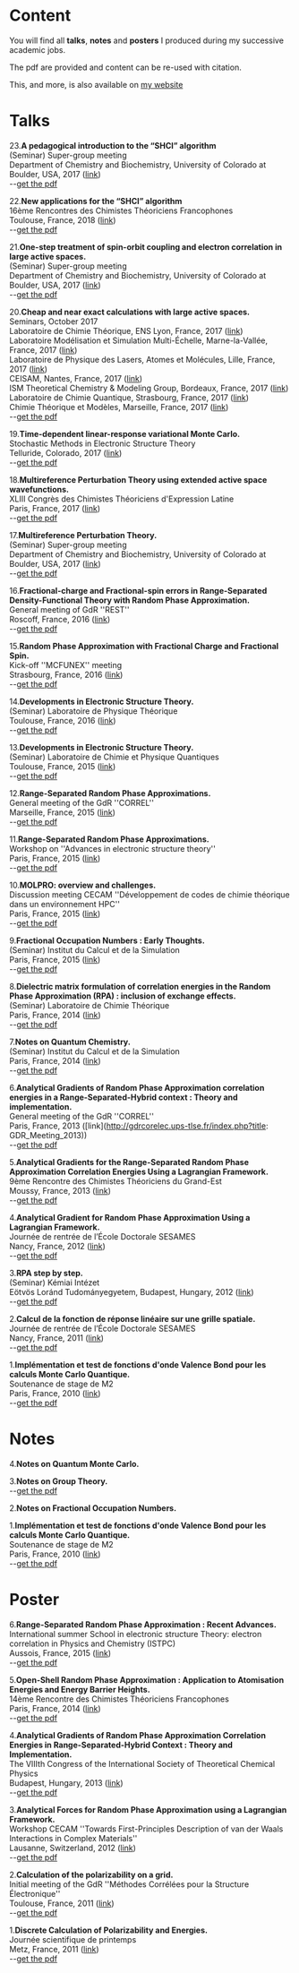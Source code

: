 # Content

You will find all **talks**, **notes** and **posters** I produced during my successive academic jobs.

The pdf are provided and content can be re-used with citation.

This, and more, is also available on [my website](https://mussard.github.io/)

# Talks

23.**A pedagogical introduction to the “SHCI” algorithm**  
 (Seminar) Super-group meeting  
 Department of Chemistry and Biochemistry, University of Colorado at Boulder, USA, 2017
 ([link](http://www.colorado.edu/lab/sharmagroup/))  
 --[get the pdf](doc/talk_20181029.pdf)

22.**New applications for the “SHCI” algorithm**  
 16ème Rencontres des Chimistes Théoriciens Francophones  
 Toulouse, France, 2018
 ([link](https://rctf2018.sciencesconf.org/))  
 --[get the pdf](doc/talk_201810.pdf)

21.**One-step treatment of spin-orbit coupling and electron correlation in large active spaces.**  
 (Seminar) Super-group meeting  
 Department of Chemistry and Biochemistry, University of Colorado at Boulder, USA, 2017
 ([link](http://www.colorado.edu/lab/sharmagroup/))  
 --[get the pdf](doc/talk_201711.pdf)

20.**Cheap and near exact calculations with large active spaces.**  
 Seminars, October 2017  
 Laboratoire de Chimie Théorique, ENS Lyon, France, 2017
 ([link](http://www.ens-lyon.fr/CHIMIE/recherche/Teams/Chimie_Theorique/))  
 Laboratoire Modélisation et Simulation Multi-Échelle, Marne-la-Vallée, France, 2017
 ([link](http://msme.u-pem.fr/equipe-chimie-theorique/accueil/))  
 Laboratoire de Physique des Lasers, Atomes et Molécules, Lille, France, 2017
 ([link](http://www.phlam.univ-lille1.fr/?lang=fr))  
 CEISAM, Nantes, France, 2017
 ([link](http://www.sciences.univ-nantes.fr/CEISAM/index.php?page=22&amp;lang=FR))  
 ISM Theoretical Chemistry &amp; Modeling Group, Bordeaux, France, 2017
 ([link](http://theo.ism.u-bordeaux1.fr/))  
 Laboratoire de Chimie Quantique, Strasbourg, France, 2017
 ([link](https://quantique.u-strasbg.fr/doku.php?id=fr:start))  
 Chimie Théorique et Modèles, Marseille, France, 2017
 ([link](http://ism2.univ-amu.fr/fr/ctom/ctom))  
 --[get the pdf](doc/talk_201710.pdf)

19.**Time-dependent linear-response variational Monte Carlo.**  
 Stochastic Methods in Electronic Structure Theory  
 Telluride, Colorado, 2017
 ([link](https://www.telluridescience.org/meetings/workshop-details?wid=628))  
 --[get the pdf](doc/talk_20170721.pdf)

18.**Multireference Perturbation Theory using extended active space wavefunctions.**  
 XLIII Congrès des Chimistes Théoriciens d'Expression Latine  
 Paris, France, 2017
 ([link](https://chitelparis2017.sciencesconf.org/))  
 --[get the pdf](doc/talk_20170704.pdf)

17.**Multireference Perturbation Theory.**  
 (Seminar) Super-group meeting  
 Department of Chemistry and Biochemistry, University of Colorado at Boulder, USA, 2017
 ([link](http://www.colorado.edu/lab/sharmagroup/))  
 --[get the pdf](doc/talk_201704.pdf)

16.**Fractional-charge and Fractional-spin errors in Range-Separated Density-Functional Theory with Random Phase Approximation.**  
 General meeting of GdR ''REST''  
 Roscoff, France, 2016
 ([link](http://gdr-rest.polytechnique.fr/roscoff_meeting/))  
 --[get the pdf](doc/talk_201605.pdf)

15.**Random Phase Approximation with Fractional Charge and Fractional Spin.**  
 Kick-off ''MCFUNEX'' meeting  
 Strasbourg, France, 2016
 ([link](https://quantique.u-strasbg.fr/MCFUNEX/doku.php?id=start&amp;#mcfunexmulti-configurational_density-functional_theories_for_excited_states))  
 --[get the pdf](doc/talk_201604.pdf)

14.**Developments in Electronic Structure Theory.**  
 (Seminar) Laboratoire de Physique Théorique  
 Toulouse, France, 2016
 ([link](http://www.lpt.ups-tlse.fr/?lang=en))  
 --[get the pdf](doc/talk_201603.pdf)

13.**Developments in Electronic Structure Theory.**  
 (Seminar) Laboratoire de Chimie et Physique Quantiques  
 Toulouse, France, 2015
 ([link](http://www.lcpq.ups-tlse.fr/?lang=en))  
 --[get the pdf](doc/talk_201509.pdf)

12.**Range-Separated Random Phase Approximations.**  
 General meeting of the GdR ''CORREL''  
 Marseille, France, 2015
 ([link](http://gdrcorelec.ups-tlse.fr/index.php?title:R&#233;union_GDR_2015))  
 --[get the pdf](doc/talk_201507.pdf)

11.**Range-Separated Random Phase Approximations.**  
 Workshop on ''Advances in electronic structure theory''  
 Paris, France, 2015
 ([link](https://wiki.lct.jussieu.fr/workshop/index.php/Workshop_on_%22Advances_in_electronic_structure_theory%22))  
 --[get the pdf](doc/talk_201504.pdf)

10.**MOLPRO: overview and challenges.**  
 Discussion meeting CECAM ''Développement de codes de chimie théorique dans un environnement HPC''  
 Paris, France, 2015
 ([link](http://chimiehpc.sciencesconf.org))  
 --[get the pdf](doc/talk_201503.pdf)

9.**Fractional Occupation Numbers : Early Thoughts.**  
 (Seminar) Institut du Calcul et de la Simulation  
 Paris, France, 2015
 ([link](http://iscd.upmc.fr/))  
 --[get the pdf](doc/talk_201501.pdf)

8.**Dielectric matrix formulation of correlation energies in the Random Phase Approximation (RPA) : inclusion of exchange effects.**  
 (Seminar) Laboratoire de Chimie Théorique  
 Paris, France, 2014
 ([link](http://www.lct.jussieu.fr/accueil.html?lang=en))  
 --[get the pdf](doc/talk_2014b.pdf)

7.**Notes on Quantum Chemistry.**  
 (Seminar) Institut du Calcul et de la Simulation  
 Paris, France, 2014
 ([link](http://iscd.upmc.fr/))  
 --[get the pdf](doc/talk_2014.pdf)

6.**Analytical Gradients of Random Phase Approximation correlation energies in a Range-Separated-Hybrid context : Theory and implementation.**  
 General meeting of the GdR ''CORREL''  
 Paris, France, 2013
 ([link](http://gdrcorelec.ups-tlse.fr/index.php?title: GDR_Meeting_2013))  
 --[get the pdf](doc/talk_201311.pdf)

5.**Analytical Gradients for the Range-Separated Random Phase Approximation Correlation Energies Using a Lagrangian Framework.**  
 9ème Rencontre des Chimistes Théoriciens du Grand-Est  
 Moussy, France, 2013
 ([link](https://p3m.univ-reims.fr/news/1/Invitation_au_colloque_9RCTGE))  
 --[get the pdf](doc/talk_201306.pdf)

4.**Analytical Gradient for Random Phase Approximation Using a Lagrangian Framework.**  
 Journée de rentrée de l’École Doctorale SESAMES  
 Nancy, France, 2012
 ([link](http://sesames.univ-lorraine.fr/))  
 --[get the pdf](doc/talk_201211.pdf)

3.**RPA step by step.**  
 (Seminar) Kémiai Intézet  
 Eötvös Loránd Tudományegyetem, Budapest, Hungary, 2012
 ([link](http://www.chem.elte.hu/en/main))  
 --[get the pdf](doc/talk_201204.pdf)

2.**Calcul de la fonction de réponse linéaire sur une grille spatiale.**  
 Journée de rentrée de l’École Doctorale SESAMES  
 Nancy, France, 2011
 ([link](http://sesames.univ-lorraine.fr/))  
 --[get the pdf](doc/talk_201111.pdf)

1.**Implémentation et test de fonctions d'onde Valence Bond pour les calculs Monte Carlo Quantique.**  
 Soutenance de stage de M2  
 Paris, France, 2010
 ([link](http://www.chimie.ens.fr/?q=en/M2_chemistry))  
 --[get the pdf](doc/defence_m2.pdf)

# Notes

4.**Notes on Quantum Monte Carlo.**  

3.**Notes on Group Theory.**  
 --[get the pdf](doc/notes_grouptheory.pdf)

2.**Notes on Fractional Occupation Numbers.**  

1.**Implémentation et test de fonctions d'onde Valence Bond pour les calculs Monte Carlo Quantique.**  
 Soutenance de stage de M2  
 Paris, France, 2010
 ([link](http://www.chimie.ens.fr/?q=en/M2_chemistry))  
 --[get the pdf](doc/defence_m2.pdf)

# Poster

6.**Range-Separated Random Phase Approximation : Recent Advances.**  
 International summer School in electronic structure Theory: electron correlation in Physics and Chemistry (ISTPC)  
 Aussois, France, 2015
 ([link](http://quantique.u-strasbg.fr/ISTPC2015/doku.php?id=start))  
 --[get the pdf](doc/poster_201506.pdf)

5.**Open-Shell Random Phase Approximation : Application to Atomisation Energies and Energy Barrier Heights.**  
 14ème Rencontre des Chimistes Théoriciens Francophones  
 Paris, France, 2014
 ([link](http://rctf2014.sciencesconf.org/))  
 --[get the pdf](doc/poster_201407.pdf)

4.**Analytical Gradients of Random Phase Approximation Correlation Energies in Range-Separated-Hybrid Context : Theory and Implementation.**  
 The VIIIth Congress of the International Society of Theoretical Chemical Physics  
 Budapest, Hungary, 2013
 ([link](http://coulson.chem.elte.hu/istcp8/index.php))  
 --[get the pdf](doc/poster_201308.pdf)

3.**Analytical Forces for Random Phase Approximation using a Lagrangian Framework.**  
 Workshop CECAM ''Towards First-Principles Description of van der Waals Interactions in Complex Materials''  
 Lausanne, Switzerland, 2012
 ([link](http://www.cecam.org/workshop-0-791.html))  
 --[get the pdf](doc/poster_201210.pdf)

2.**Calculation of the polarizability on a grid.**  
 Initial meeting of the GdR ''Méthodes Corrélées pour la Structure Électronique''  
 Toulouse, France, 2011
 ([link](https://mussard.github.io/))  
 --[get the pdf](doc/poster_201110.pdf)

1.**Discrete Calculation of Polarizability and Energies.**  
 Journée scientifique de printemps  
 Metz, France, 2011
 ([link](http://sesames.univ-lorraine.fr/))  
 --[get the pdf](doc/poster_201104.pdf)


